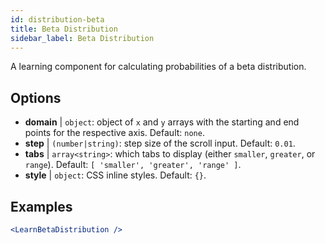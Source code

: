 ```yaml
---
id: distribution-beta
title: Beta Distribution
sidebar_label: Beta Distribution
---
```


A learning component for calculating probabilities of a beta distribution.

## Options

* __domain__ | `object`: object of `x` and `y` arrays with the starting and end points for the respective axis. Default: `none`.
* __step__ | `(number|string)`: step size of the scroll input. Default: `0.01`.
* __tabs__ | `array<string>`: which tabs to display (either `smaller`, `greater`, or `range`). Default: `[
  'smaller',
  'greater',
  'range'
]`.
* __style__ | `object`: CSS inline styles. Default: `{}`.


## Examples

```jsx live
<LearnBetaDistribution />
```

